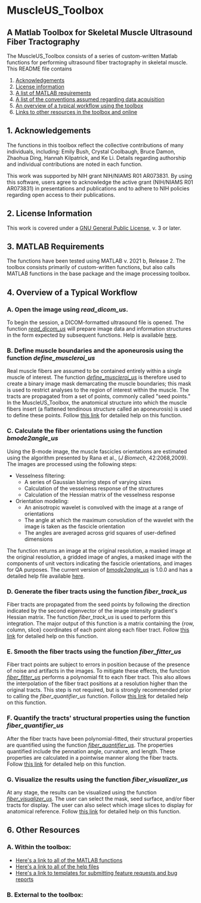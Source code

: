 # MuscleUS_Toolbox
## A Matlab Toolbox for Skeletal Muscle Ultrasound Fiber Tractography 

The MuscleUS_Toolbox consists of a series of custom-written Matlab functions for performing ultrasound fiber tractography in skeletal muscle. This README file contains
  1) [Acknowledgements](https://github.com/bdamon/MuscleUS_Toolbox/blob/master/README.md#1-acknowledgements)
  2) [License information](https://github.com/bdamon/MuscleUS_Toolbox/blob/master/README.md#2-license-information)
  3) [A list of MATLAB requirements](https://github.com/bdamon/MuscleUS_Toolbox/blob/master/README.md#3-matlab-requirements)
  4) [A list of the conventions assumed regarding data acquisition](https://github.com/bdamon/MuscleUS_Toolbox/blob/master/README.md#4-data-acquisition-conventions-assumed)
  5) [An overview of a typical workflow using the toolbox](https://github.com/bdamon/MuscleUS_Toolbox/blob/master/README.md#5-overview-of-a-typical-workflow)
  6) [Links to other resources in the toolbox and online](https://github.com/bdamon/MuscleUS_Toolbox/blob/master/README.md#6-other-resources)

## 1. Acknowledgements
The functions in this toolbox reflect the collective contributions of many individuals, including: Emily Bush, Crystal Coolbaugh, Bruce Damon, Zhaohua Ding, Hannah Kilpatrick, and Ke Li. Details regarding authorship and individual contributions are noted in each function.

This work was supported by NIH grant NIH/NIAMS R01 AR073831. By using this software, users agree to acknowledge the active grant (NIH/NIAMS R01 AR073831) in presentations and publications and to adhere to NIH policies regarding open access to their publications. 

## 2. License Information
This work is covered under a [GNU General Public License](https://github.com/bdamon/MuscleUS_Toolbox/blob/master/LICENSE.md), v. 3 or later.

## 3. MATLAB Requirements
The functions have been tested using MATLAB v. 2021 b, Release 2.  The toolbox consists primarily of custom-written functions, but also calls MATLAB functions in the base package and the image processing toolbox.

## 4. Overview of a Typical Workflow
### A. Open the image using <i>read_dicom_us</i>.
To begin the session, a DICOM-formatted ultrasound file is opened.  The function [<i>read_dicom_us</i>](https://github.com/bdamon/MuscleUS_Toolbox/blob/master/Matlab-Functions/read_dicom_us.m) will prepare image data and information structures in the form expected by subsequent functions.  Help is available [here](https://github.com/bdamon/MuscleUS_Toolbox/blob/master/Help/Help-for-read_dicom_us.md).

### B. Define muscle boundaries and the aponeurosis using the function <i>define_muscleroi_us</i>
Real muscle fibers are assumed to be contained entirely within a single muscle of interest. The function [<i>define_muscleroi_us</i>](https://github.com/bdamon/MuscleUS_Toolbox/blob/master/Matlab-Functions/define_muscleroi_us.m) is therefore used to create a binary image mask demarcating the muscle boundaries; this mask is used to restrict analyses to the region of interest within the muscle. The tracts are propagated from a set of points, commonly called "seed points." In the MuscleUS_Toolbox, the anatomical structure into which the muscle fibers insert (a flattened tendinous structure called an aponeurosis) is used to define these points. Follow [this link](https://github.com/bdamon/MuscleUS_Toolbox/blob/master/Help/Help-for-define_muscleroi_us.md) for detailed help on this function.

### C. Calculate the fiber orientations using the function <i>bmode2angle_us</i>
Using the B-mode image, the muscle fascicles orientations are estimated using the algorithm presented by Rana et al., (<i>J Biomech</i>, 42:2068,2009). The images are processed using the following steps: 

* Vesselness filtering:
  * A series of Gaussian blurring steps of varying sizes
  * Calculation of the vesselness response of the structures
  * Calculation of the Hessian matrix of the vesselness response
* Orientation modeling:
  * An anisotropic wavelet is convolved with the image at a range of orientations
  * The angle at which the maximum convolution of the wavelet with the image is taken as the fascicle orientation
  * The angles are averaged across grid squares of user-defined dimensions

The function returns an image at the original resolution, a masked image at the original resolution, a gridded image of angles, a masked image with the components of unit vectors indicating the fascicle orientations, and images for QA purposes.  The current version of [<i>bmode2angle_us</i>](https://github.com/bdamon/MuscleUS_Toolbox/blob/master/Matlab-Functions/bmode2angle_us.m) is 1.0.0 and has a detailed help file available [here](https://github.com/bdamon/MuscleUS_Toolbox/blob/master/Help/Help-for-bmode2angle_us.md).

### D. Generate the fiber tracts using the function <i>fiber_track_us</i>
Fiber tracts are propagated from the seed points by following the direction indicated by the second eigenvector of the image intensity gradient's Hessian matrix. The function <i>fiber_track_us</i> is used to perform this integration. The major output of this function is a matrix containing the {row, column, slice} coordinates of each point along each fiber tract. Follow [this link](https://github.com/bdamon/MuscleUS_Toolbox/blob/master/Help/Help-for-fiber_track_us.md) for detailed help on this function.

### E. Smooth the fiber tracts using the function <i>fiber_fitter_us</i>
Fiber tract points are subject to errors in position because of the presence of noise and artifacts in the images. To mitigate these effects, the function [<i>fiber_fitter_us</i>](https://github.com/bdamon/MuscleUS_Toolbox/blob/master/Matlab-Functions/fiber_fitter.m) performs a polynomial fit to each fiber tract. This also allows the interpolation of the fiber tract positions at a resolution higher than the original tracts.  This step is not required, but is strongly recommended prior to calling the <i>fiber_quantifier_us</i> function. Follow [this link](https://github.com/bdamon/MuscleUS_Toolbox/blob/master/Help/Help-for-fiber_fitter_us.md) for detailed help on this function.

### F. Quantify the tracts' structural properties using the function <i>fiber_quantifier_us</i>
After the fiber tracts have been polynomial-fitted, their structural properties are quantified using the function [<i>fiber_quantifier_us</i>](https://github.com/bdamon/MuscleUS_Toolbox/blob/master/Matlab-Functions/fiber_quantifier_us.m).  The properties quantified include the pennation angle, curvature, and length. These properties are calculated in a pointwise manner along the fiber tracts. Follow [this link](https://github.com/bdamon/MuscleUS_Toolbox/blob/master/Help/Help-for-fiber_quantifier_us.md) for detailed help on this function.

### G. Visualize the results using the function <i>fiber_visualizer_us</i>
At any stage, the results can be visualized using the function [<i>fiber_visualizer_us</i>](https://github.com/bdamon/MuscleUS_Toolbox/blob/master/Matlab-Functions/fiber_visualizer_us.m). The user can select the mask, seed surface, and/or fiber tracts for display.  The user can also select which image slices to display for anatomical reference. Follow [this link](https://github.com/bdamon/MuscleUS_Toolbox/blob/master/Help/Help-for-fiber_visualizer_us.md) for detailed help on this function.

## 6. Other Resources
### A. Within the toolbox:
* [Here's a link to all of the MATLAB functions](https://github.com/bdamon/MuscleUS_Toolbox/tree/master/Matlab-Functions)
* [Here's a link to all of the help files](https://github.com/bdamon/MuscleUS_Toolbox/tree/master/Help)
* [Here's a link to templates for submitting feature requests and bug reports](https://github.com/bdamon/MuscleUS_Toolbox/tree/master/Issues)

### B. External to the toolbox:
